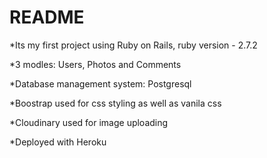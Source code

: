 # README

*Its my first project using Ruby on Rails, ruby version - 2.7.2

*3 modles: Users, Photos and Comments

*Database management system: Postgresql

*Boostrap used for css styling as well as vanila css

*Cloudinary used for image uploading

*Deployed with Heroku
